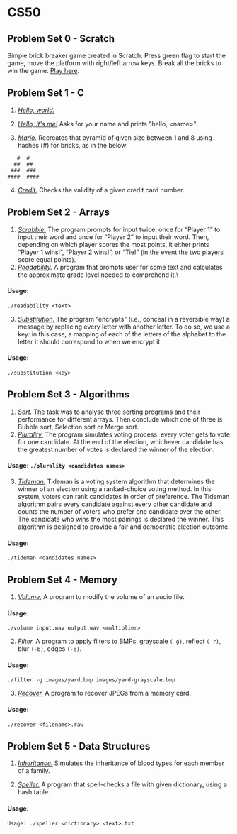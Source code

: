 # CS50

## Problem Set 0 - Scratch

Simple brick breaker game created in Scratch. Press green flag to start the game, move the platform with right/left arrow keys. Break all the bricks to win the game. [Play here](https://scratch.mit.edu/projects/1019545862).

## Problem Set 1 - C

1. [_Hello, world._](/Week_1_C/world/hello.c)

2. [_Hello, it's me!_](/Week_1_C/me/hello.c) Asks for your name and prints "hello, \<name\>".

3. [_Mario._](/Week_1_C/mario-more/mario.c) Recreates that pyramid of given size between 1 and 8 using hashes (#) for bricks, as in the below:

```
   #  #
  ##  ##
 ###  ###
####  ####
```

4. [_Credit._](/Week_1_C/credit/credit.c) Checks the validity of a given credit card number.

## Problem Set 2 - Arrays

1. [_Scrabble._](/Week_2_Arrays/scrabble/scrabble.c) The program prompts for input twice: once for “Player 1” to input their word and once for “Player 2” to input their word. Then, depending on which player scores the most points, it either prints “Player 1 wins!”, “Player 2 wins!”, or “Tie!” (in the event the two players score equal points).
2. [_Readability._](/Week_2_Arrays/readability/readability.c) A program that prompts user for some text and calculates the approximate grade level needed to comprehend it.\

#### Usage:

`./readability <text>`

3. [_Substitution._](/Week_2_Arrays/substitution/substitution.c) The program “encrypts” (i.e., conceal in a reversible way) a message by replacing every letter with another letter. To do so, we use a key: in this case, a mapping of each of the letters of the alphabet to the letter it should correspond to when we encrypt it.

#### Usage:

`./substitution <key>`

## Problem Set 3 - Algorithms

1. [_Sort._](/Week_3_Algorithms/sort/answers.txt) The task was to analyse three sorting programs and their performance for different arrays. Then conclude which one of three is Bubble sort, Selection sort or Merge sort.
2. [_Plurality._](/Week_3_Algorithms/plurality/plurality.c) The program simulates voting process: every voter gets to vote for one candidate. At the end of the election, whichever candidate has the greatest number of votes is declared the winner of the election.

#### Usage: `./plurality <candidates names>`

3. [_Tideman._](/Week_3_Algorithms/tideman/tideman.c) Tideman is a voting system algorithm that determines the winner of an election using a ranked-choice voting method. In this system, voters can rank candidates in order of preference. The Tideman algorithm pairs every candidate against every other candidate and counts the number of voters who prefer one candidate over the other. The candidate who wins the most pairings is declared the winner. This algorithm is designed to provide a fair and democratic election outcome.

#### Usage:

`./tideman <candidates names>`

## Problem Set 4 - Memory

1. [_Volume._](/Week_4_Memory/volume/volume.c) A program to modify the volume of an audio file.

#### Usage:

`./volume input.wav output.wav <multiplier>`

2. [_Filter._](/Week_4_Memory/filter-more/helpers.c) A program to apply filters to BMPs: grayscale `(-g)`, reflect `(-r)`, blur `(-b)`, edges `(-e)`.

#### Usage:

`./filter -g images/yard.bmp images/yard-grayscale.bmp`

3. [_Recover._](/Week_4_Memory/recover/recover.c) A program to recover JPEGs from a memory card.

#### Usage:

`./recover <filename>.raw`

## Problem Set 5 - Data Structures

1. [_Inheritance._](/Week_5_Data_Structures/inheritance/inheritance.c) Simulates the inheritance of blood types for each member of a family.

2. [_Speller._](/Week_5_Data_structures/speller/dictionary.c) A program that spell-checks a file with given dictionary, using a hash table.

#### Usage:

`Usage: ./speller <dictionary> <text>.txt`

